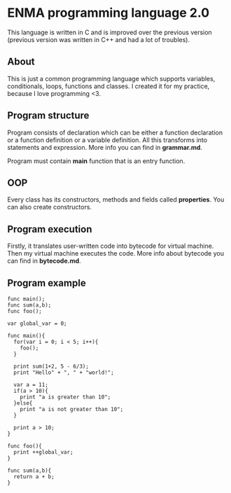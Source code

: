# ENMA programming language 2.0
This language is written in C and is improved over the previous version (previous version was written in C++ and had a lot of troubles).

## About
This is just a common programming language which supports variables, conditionals, loops, functions and classes. I created it for my practice, because I love programming <3.

## Program structure
Program consists of declaration which can be either a function declaration or a function definition or a variable definition. All this transforms into statements and expression. More info you can find in **grammar.md**. 

Program must contain **main** function that is an entry function.

## OOP
Every class has its constructors, methods and fields called **properties**. You can also create constructors.

## Program execution
Firstly, it translates user-written code into bytecode for virtual machine. Then my virtual machine executes the code. More info about bytecode you can find in **bytecode.md**.

## Program example
```
func main();
func sum(a,b);
func foo();

var global_var = 0;

func main(){
  for(var i = 0; i < 5; i++){
    foo();
  }

  print sum(1+2, 5 - 6/3);
  print "Hello" + ", " + "world!";

  var a = 11;
  if(a > 10){
    print "a is greater than 10";
  }else{
    print "a is not greater than 10";
  }

  print a > 10;
}

func foo(){
  print ++global_var;
}

func sum(a,b){
  return a + b;
}
```
